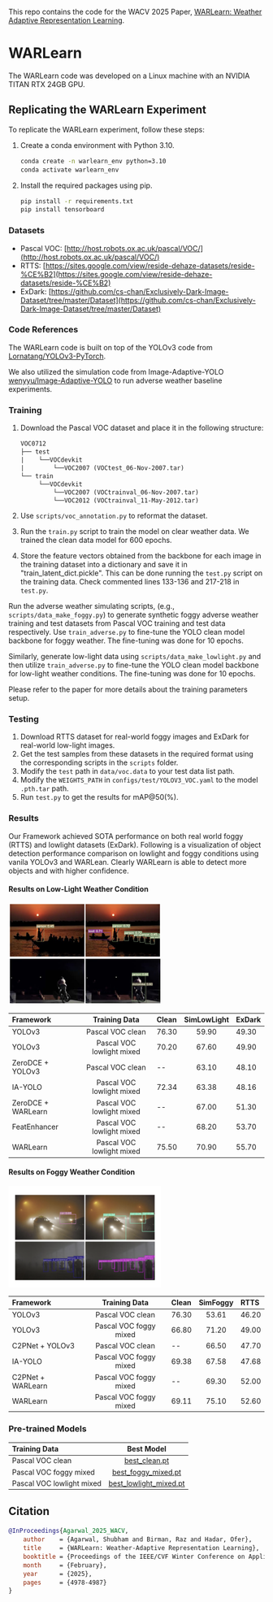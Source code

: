 This repo contains the code for the WACV 2025 Paper, [WARLearn: Weather Adaptive Representation Learning](https://openaccess.thecvf.com/content/WACV2025/papers/Agarwal_WARLearn_Weather-Adaptive_Representation_Learning_WACV_2025_paper.pdf).


# WARLearn

The WARLearn code was developed on a Linux machine with an NVIDIA TITAN RTX 24GB GPU.

## Replicating the WARLearn Experiment

To replicate the WARLearn experiment, follow these steps:

1. Create a conda environment with Python 3.10.
   
    ```bash
    conda create -n warlearn_env python=3.10
    conda activate warlearn_env
    ```

2. Install the required packages using pip.

    ```bash
    pip install -r requirements.txt
    pip install tensorboard
    ```

### Datasets

- Pascal VOC: [http://host.robots.ox.ac.uk/pascal/VOC/](http://host.robots.ox.ac.uk/pascal/VOC/)
- RTTS: [https://sites.google.com/view/reside-dehaze-datasets/reside-%CE%B2](https://sites.google.com/view/reside-dehaze-datasets/reside-%CE%B2)
- ExDark: [https://github.com/cs-chan/Exclusively-Dark-Image-Dataset/tree/master/Dataset](https://github.com/cs-chan/Exclusively-Dark-Image-Dataset/tree/master/Dataset)

### Code References

The WARLearn code is built on top of the YOLOv3 code from [Lornatang/YOLOv3-PyTorch](https://github.com/Lornatang/YOLOv3-PyTorch).

We also utilized the simulation code from Image-Adaptive-YOLO [wenyyu/Image-Adaptive-YOLO](https://github.com/wenyyu/Image-Adaptive-YOLO) to run adverse weather baseline experiments.

### Training

1. Download the Pascal VOC dataset and place it in the following structure:

    ```plaintext
    VOC0712
    ├── test
    |    └──VOCdevkit
    |        └──VOC2007 (VOCtest_06-Nov-2007.tar)
    └── train
         └──VOCdevkit
             └──VOC2007 (VOCtrainval_06-Nov-2007.tar)
             └──VOC2012 (VOCtrainval_11-May-2012.tar)
    ```

2. Use `scripts/voc_annotation.py` to reformat the dataset.
3. Run the `train.py` script to train the model on clear weather data. We trained the clean data model for 600 epochs.
4. Store the feature vectors obtained from the backbone for each image in the training dataset into a dictionary and save it in "train_latent_dict.pickle". This can be done running the `test.py` script on the training data. Check commented lines 133-136 and 217-218 in `test.py`.

Run the adverse weather simulating scripts, (e.g., `scripts/data_make_foggy.py`) to generate synthetic foggy adverse weather training and test datasets from Pascal VOC training and test data respectively. Use `train_adverse.py` to fine-tune the YOLO clean model backbone for foggy weather. The fine-tuning was done for 10 epochs.

Similarly, generate low-light data using `scripts/data_make_lowlight.py` and then utilize `train_adverse.py` to fine-tune the YOLO clean model backbone for low-light weather conditions. The fine-tuning was done for 10 epochs.

Please refer to the paper for more details about the training parameters setup.

### Testing

1. Download RTTS dataset for real-world foggy images and ExDark for real-world low-light images.
2. Get the test samples from these datasets in the required format using the corresponding scripts in the `scripts` folder.
3. Modify the `test` path in `data/voc.data` to your test data list path.
4. Modify the `WEIGHTS_PATH` in `configs/test/YOLOV3_VOC.yaml` to the model `.pth.tar` path.
5. Run `test.py` to get the results for mAP@50(%).

### Results

Our Framework achieved SOTA performance on both real world foggy (RTTS) and lowlight datasets (ExDark).
Following is a visualization of object detection performance comparison on lowlight and foggy conditions using vanila YOLOv3 and WARLean. Clearly WARLearn is able to detect more objects and with higher confidence.

#### Results on Low-Light Weather Condition

<img src="results/lowlight.png" alt="Object Detection in LowLight" width="300" height="200">

| Framework | Training Data | Clean | SimLowLight | ExDark |
| :------------ |:---------------:| :------------ |:---------------:| :------------ |
| YOLOv3 | Pascal VOC clean | 76.30 | 59.90 | 49.30 |
| YOLOv3 | Pascal VOC lowlight mixed | 70.20 | 67.60 | 49.90 |
| ZeroDCE + YOLOv3 | Pascal VOC clean | -- | 63.10 | 48.10 |
| IA-YOLO | Pascal VOC lowlight mixed | 72.34 | 63.38 | 48.16 |
| ZeroDCE + WARLearn | Pascal VOC lowlight mixed | -- | 67.00 | 51.30 |
| FeatEnhancer | Pascal VOC lowlight mixed | -- | 68.20 | 53.70 |
| WARLearn | Pascal VOC lowlight mixed | 75.50 | 70.90 | 55.70 |

#### Results on Foggy Weather Condition

<img src="results/foggy.png" alt="Object Detection in Fog" width="300" height="200">

| Framework | Training Data | Clean | SimFoggy | RTTS |
| :------------ |:---------------:| :------------ |:---------------:| :------------ |
| YOLOv3 | Pascal VOC clean | 76.30 | 53.61 | 46.20 |
| YOLOv3 | Pascal VOC foggy mixed | 66.80 | 71.20 | 49.00 |
| C2PNet + YOLOv3 | Pascal VOC clean | -- | 66.50 | 47.70 |
| IA-YOLO | Pascal VOC foggy mixed | 69.38 | 67.58 | 47.68 |
| C2PNet + WARLearn | Pascal VOC foggy mixed | -- | 69.30 | 52.00 |
| WARLearn | Pascal VOC foggy mixed | 69.11 | 75.10| 52.60 |

### Pre-trained Models
| Training Data | Best Model |
| :------------ |:---------------:|
| Pascal VOC clean | [best_clean.pt](https://drive.google.com/file/d/1elz_4GNgVmNTcLH6ZPnBLP2m4ccfpOxk/view?usp=drive_link)   |
| Pascal VOC foggy mixed | [best_foggy_mixed.pt](https://drive.google.com/file/d/1RrpH5DGIoEbPYN2N1lGm6m8yICIWK7nS/view?usp=drive_link)|
| Pascal VOC lowlight mixed | [best_lowlight_mixed.pt](https://drive.google.com/file/d/19WcchNZixlmeTdtisSE61HvhAkSxUjjq/view?usp=drive_link)    |

## Citation

```bibtex
@InProceedings{Agarwal_2025_WACV,
    author    = {Agarwal, Shubham and Birman, Raz and Hadar, Ofer},
    title     = {WARLearn: Weather-Adaptive Representation Learning},
    booktitle = {Proceedings of the IEEE/CVF Winter Conference on Applications of Computer Vision (WACV)},
    month     = {February},
    year      = {2025},
    pages     = {4978-4987}
}
```

